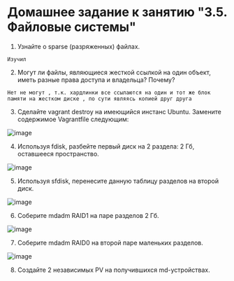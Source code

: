 # Домашнее задание к занятию "3.5. Файловые системы"

1. Узнайте о sparse (разряженных) файлах.

`Изучил`

2. Могут ли файлы, являющиеся жесткой ссылкой на один объект, иметь разные права доступа и владельца? Почему? 

`Нет не могут , т.к. хардлинки все ссылаются на один и тот же блок памяти на жестком диске , по сути являясь копией друг друга`

3. Сделайте vagrant destroy на имеющийся инстанс Ubuntu. Замените содержимое Vagrantfile следующим:

![image](https://user-images.githubusercontent.com/106814458/178355669-07bf0cba-c0bc-4a4a-9697-f5a24a2d366c.png)



4. Используя fdisk, разбейте первый диск на 2 раздела: 2 Гб, оставшееся пространство.

![image](https://user-images.githubusercontent.com/106814458/178358210-472904ce-27ea-4c38-a13c-6d16da2d0f86.png)


5. Используя sfdisk, перенесите данную таблицу разделов на второй диск.

![image](https://user-images.githubusercontent.com/106814458/178358769-82a011d0-b4d6-475c-87be-22b7de869d45.png)

6. Соберите mdadm RAID1 на паре разделов 2 Гб. 

![image](https://user-images.githubusercontent.com/106814458/178369669-5fc60fdf-89e0-458c-9f4e-135b08ae7c64.png)

7. Соберите mdadm RAID0 на второй паре маленьких разделов.

![image](https://user-images.githubusercontent.com/106814458/178369825-3aac4493-3077-40c8-aa68-46b601c24dc3.png)

8. Создайте 2 независимых PV на получившихся md-устройствах.



